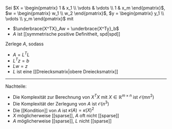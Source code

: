 Sei $X = \begin{pmatrix} 1 & x_1 \\ \vdots & \vdots \\ 1 & x_m \end{pmatrix}$, $w = \begin{pmatrix} w_1 \\ w_2 \end{pmatrix}$, $y = \begin{pmatrix} y_1 \\ \vdots \\ y_m \end{pmatrix}$ mit
- $\underbrace{X^TX}_Aw = \underbrace{X^Ty}_b$
- $A$ ist [[symmetrische positive Definitheit, spd|spd]]

Zerlege $A$, sodass
- $A = L^TL$
- $L^Tz = b$
- $Lw = z$
- $L$ ist eine [[Dreiecksmatrix|obere Dreiecksmatrix]]

---

Nachteile:
- Die Komplexität zur Berechnung von $X^TX$ mit $X \in \mathbb{R}^{m \times n}$ ist $\mathcal{O}(mn^2)$
- Die Komplexität der Zerlegung von $A$ ist $\mathcal{O}(n^3)$
- Die [[Kondition]] von $A$ ist $\kappa(A) = \kappa(X)^2$
- $X$ möglicherweise [[sparse]], $A$ oft nicht [[sparse]]
- $A$ möglicherweise [[sparse]], $L$ nicht [[sparse]]